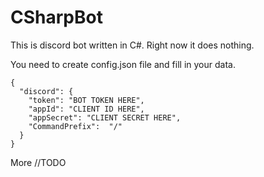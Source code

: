# CSharpBot

This is discord bot written in C#. Right now it does nothing.

You need to create config.json file and fill in your data.
```
{
  "discord": {
    "token": "BOT TOKEN HERE",
    "appId": "CLIENT ID HERE",
    "appSecret": "CLIENT SECRET HERE",
    "CommandPrefix":  "/" 
  }
}
```
More //TODO
